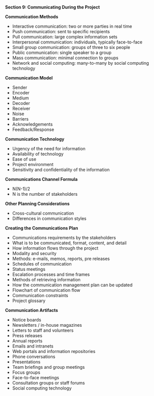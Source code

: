 **Section 9: Communicating During the Project**

**Communication Methods**

- Interactive communication: two or more parties in real time
- Push communication: sent to specific recipients
- Pull communication: large complex information sets
- Interpersonal communication: individuals, typically face-to-face
- Small group communication: groups of three to six people
- Public communication: single speaker to a group
- Mass communication: minimal connection to groups
- Network and social computing: many-to-many by social computing technology

**Communication Model**

- Sender
- Encoder
- Medium
- Decoder
- Receiver
- Noise
- Barriers
- Acknowledgements
- Feedback/Response

**Communication Technology**

- Urgency of the need for information
- Availability of technology
- Ease of use
- Project environment
- Sensitivity and confidentiality of the information

**Communications Channel Formula**

- N(N-1)/2
- N is the number of stakeholders

**Other Planning Considerations**

- Cross-cultural communication
- Differences in communication styles



**Creating the Communications Plan**

- Communications requirements by the stakeholders
- What is to be communicated, format, content, and detail
- How information flows through the project
- Modality and security
- Methods: e-mails, memos, reports, pre releases
- Schedules of communication
- Status meetings
- Escalation processes and time frames
- Methods of retrieving information
- How the communication management plan can be updated
- Flowchart of communication flow
- Communication constraints
- Project glossary

**Communication Artifacts**

- Notice boards
- Newsletters / in-house magazines
- Letters to staff and volunteers
- Press releases
- Annual reports
- Emails and intranets
- Web portals and information repositories
- Phone conversations
- Presentations
- Team briefings and group meetings
- Focus groups
- Face-to-face meetings
- Consultation groups or staff forums
- Social computing technology